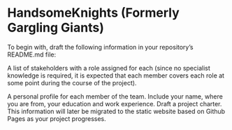 # HandsomeKnights (Formerly Gargling Giants)
To begin with, draft the following information in your repository’s README.md file:

A list of stakeholders with a role assigned for each (since no specialist knowledge is required, it is expected that each member covers each role at some point during the course of the project).

A personal profile for each member of the team. Include your name, where you are from, your education and work experience.
Draft a project charter.
This information will later be migrated to the static website based on Github Pages as your project progresses.
